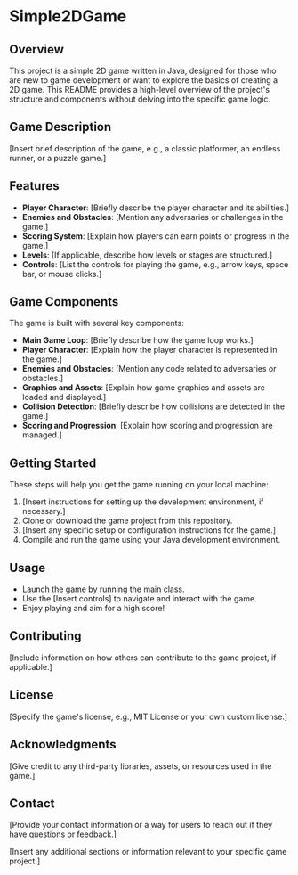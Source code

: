 # Simple2DGame

## Overview

This project is a simple 2D game written in Java, designed for those who are new to game development or want to explore the basics of creating a 2D game. This README provides a high-level overview of the project's structure and components without delving into the specific game logic.

## Game Description

[Insert brief description of the game, e.g., a classic platformer, an endless runner, or a puzzle game.]

## Features

- **Player Character**: [Briefly describe the player character and its abilities.]
- **Enemies and Obstacles**: [Mention any adversaries or challenges in the game.]
- **Scoring System**: [Explain how players can earn points or progress in the game.]
- **Levels**: [If applicable, describe how levels or stages are structured.]
- **Controls**: [List the controls for playing the game, e.g., arrow keys, space bar, or mouse clicks.]

## Game Components

The game is built with several key components:

- **Main Game Loop**: [Briefly describe how the game loop works.]
- **Player Character**: [Explain how the player character is represented in the game.]
- **Enemies and Obstacles**: [Mention any code related to adversaries or obstacles.]
- **Graphics and Assets**: [Explain how game graphics and assets are loaded and displayed.]
- **Collision Detection**: [Briefly describe how collisions are detected in the game.]
- **Scoring and Progression**: [Explain how scoring and progression are managed.]

## Getting Started

These steps will help you get the game running on your local machine:

1. [Insert instructions for setting up the development environment, if necessary.]
2. Clone or download the game project from this repository.
3. [Insert any specific setup or configuration instructions for the game.]
4. Compile and run the game using your Java development environment.

## Usage

- Launch the game by running the main class.
- Use the [Insert controls] to navigate and interact with the game.
- Enjoy playing and aim for a high score!

## Contributing

[Include information on how others can contribute to the game project, if applicable.]

## License

[Specify the game's license, e.g., MIT License or your own custom license.]

## Acknowledgments

[Give credit to any third-party libraries, assets, or resources used in the game.]

## Contact

[Provide your contact information or a way for users to reach out if they have questions or feedback.]

[Insert any additional sections or information relevant to your specific game project.]
